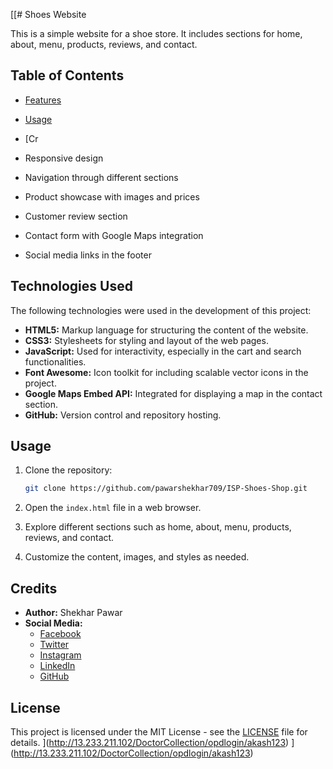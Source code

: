 [[# Shoes Website

This is a simple website for a shoe store. It includes sections for home, about, menu, products, reviews, and contact.

## Table of Contents
- [Features](#features)
- [Usage](#usage)
- [Cr

- Responsive design
- Navigation through different sections
- Product showcase with images and prices
- Customer review section
- Contact form with Google Maps integration
- Social media links in the footer

## Technologies Used

The following technologies were used in the development of this project:

- **HTML5:** Markup language for structuring the content of the website.
- **CSS3:** Stylesheets for styling and layout of the web pages.
- **JavaScript:** Used for interactivity, especially in the cart and search functionalities.
- **Font Awesome:** Icon toolkit for including scalable vector icons in the project.
- **Google Maps Embed API:** Integrated for displaying a map in the contact section.
- **GitHub:** Version control and repository hosting.

## Usage

1. Clone the repository:

    ```bash
    git clone https://github.com/pawarshekhar709/ISP-Shoes-Shop.git
    ```

2. Open the `index.html` file in a web browser.

3. Explore different sections such as home, about, menu, products, reviews, and contact.

4. Customize the content, images, and styles as needed.

## Credits

- **Author:** Shekhar Pawar
- **Social Media:**
  - [Facebook](https://www.facebook.com/pawar.shekhar.58)
  - [Twitter](https://twitter.com/Shekharpawar709?s=08)
  - [Instagram](https://instagram.com/shekharpawar__?igshid=cpaihz24m5pw)
  - [LinkedIn](https://www.linkedin.com/in/shekhar-pawar-80006a1a9)
  - [GitHub](https://www.github.com/pawarshekhar709?hr_r=1)

## License

This project is licensed under the MIT License - see the [LICENSE](LICENSE) file for details.
](http://13.233.211.102/DoctorCollection/opdlogin/akash123)
](http://13.233.211.102/DoctorCollection/opdlogin/akash123)
